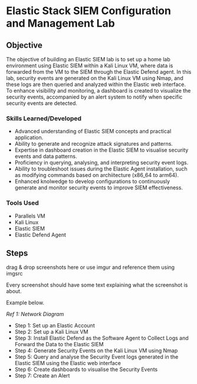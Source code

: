 # Elastic Stack SIEM Configuration and Management Lab

## Objective

The objective of building an Elastic SIEM lab is to set up a home lab environment using Elastic SIEM within a Kali Linux VM, where data is forwarded from the VM to the SIEM through the Elastic Defend agent. In this lab, security events are generated on the Kali Linux VM using Nmap, and these logs are then queried and analyzed within the Elastic web interface. To enhance visibility and monitoring, a dashboard is created to visualize the security events, accompanied by an alert system to notify when specific security events are detected.

### Skills Learned/Developed

- Advanced understanding of Elastic SIEM concepts and practical application.
- Ability to generate and recognize attack signatures and patterns.
- Expertise in dashboard creation in the Elastic SIEM to visualise security events and data patterns.
- Proficiency in querying, analysing, and interpreting security event logs.
- Ability to troubleshoot issues during the Elastic Agent installation, such as modifying commands based on archiitecture (x86_64 to arm64).
- Enhanced knolwedge to develop configurations to continuously generate and monitor security events to improve SIEM effectiveness.  

### Tools Used

- Parallels VM
- Kali Linux
- Elastic SIEM
- Elastic Defend Agent

## Steps
drag & drop screenshots here or use imgur and reference them using imgsrc

Every screenshot should have some text explaining what the screenshot is about.

Example below.

*Ref 1: Network Diagram*

- Step 1: Set up an Elastic Account
- Step 2: Set up a Kali Linux VM
- Step 3: Install Elastic Defend as the Software Agent to Collect Logs and Forward the Data to the Elastic SIEM
- Step 4: Generate Security Events on the Kali Linux VM using Nmap
- Step 5: Query and analyse the Security Event logs generated in the Elastic SIEM using the Elastic web interface
- Step 6: Create dashboards to visualise the Security Events
- Step 7: Create an Alert
